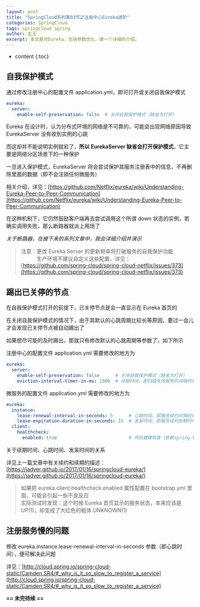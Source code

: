 ```yaml
---
layout: post
title: "SpringCloud系列第03节之注册中心Eureka进阶"
categories: SpringCloud
tags: springcloud spring
author: 玄玉
excerpt: 本文是对Eureka，包括参数优化，做一个详细的介绍。
---
```


* content
{:toc}


## 自我保护模式

通过修改注册中心的配置文件 application.yml，即可打开或关闭自我保护模式

```yml
eureka:
  server:
    enable-self-preservation: false  # 关闭自我保护模式（缺省为打开）
```

Eureka 在设计时，认为分布式环境的网络是不可靠的，可能会出现网络原因导致 EurekaServer 没有收到实例的心跳

而这却并不能说明实例就宕了，**所以 EurekaServer 缺省会打开保护模式**，它主要是网络分区场景下的一种保护

一旦进入保护模式，EurekaServer 将会尝试保护其服务注册表中的信息，不再删除里面的数据（即不会注销任何微服务）

相关介绍，详见：[https://github.com/Netflix/eureka/wiki/Understanding-Eureka-Peer-to-Peer-Communication](https://github.com/Netflix/eureka/wiki/Understanding-Eureka-Peer-to-Peer-Communication)

在这种机制下，它仍然鼓励客户端再去尝试调用这个所谓 down 状态的实例，若确实调用失败，那么断路器就派上用场了

*关于断路器，在接下来的系列文章中，我会详细介绍并演示*

> 注意：更改 Eureka Server 的更新频率将打破服务的自我保护功能<br>
　　　生产环境不建议自定义这些配置，详见：[https://github.com/spring-cloud/spring-cloud-netflix/issues/373](https://github.com/spring-cloud/spring-cloud-netflix/issues/373)

## 踢出已关停的节点

在自我保护模式打开的前提下，已关停节点是会一直显示在 Eureka 首页的

在关闭自我保护模式的情况下，由于其默认的心跳周期比较长等原因，要过一会儿才会发现已关停节点被自动踢出了

如果想尽可能的及时踢出，那就只有修改默认的心跳周期等参数了，如下所示

注册中心的配置文件 application.yml 需要修改的地方为

```yml
eureka:
  server:
    enable-self-preservation: false      # 关闭自我保护模式（缺省为打开）
    eviction-interval-timer-in-ms: 1000  # 续期时间，即扫描失效服务的间隔时间（缺省为60*1000ms）
```

微服务的配置文件 application.yml 需要修改的地方为

```yml
eureka:
  instance:
    lease-renewal-interval-in-seconds: 5      # 心跳时间，即服务续约间隔时间（缺省为30s）
    lease-expiration-duration-in-seconds: 15  # 发呆时间，即服务续约到期时间（缺省为90s）
  client:
    healthcheck:
      enabled: true                           # 开启健康检查（依赖spring-boot-starter-actuator）
```

关于续期时间、心跳时间、发呆时间的关系

详见上一篇文章中有关续约和续期的描述：[https://jadyer.github.io/2017/01/16/springcloud-eureka/](https://jadyer.github.io/2017/01/16/springcloud-eureka/)

> 如果把 eureka.client.healthcheck.enabled 属性配置在 bootstrap.yml 里面，可能会引起一些不良反应<br>
实际测试时发现：这个时候 Eureka 首页显示的服务状态，本来应该是 UP(1)，却变成了大红色的粗体 UNKNOWN(1)

## 注册服务慢的问题

修改 eureka.instance.lease-renewal-interval-in-seconds 参数（即心跳时间），便可解决此问题

详见：[http://cloud.spring.io/spring-cloud-static/Camden.SR4/#_why_is_it_so_slow_to_register_a_service](http://cloud.spring.io/spring-cloud-static/Camden.SR4/#_why_is_it_so_slow_to_register_a_service)


**== 未完待续 ==**
